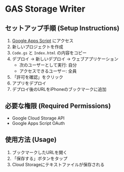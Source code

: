 # GAS Storage Writer

## セットアップ手順 (Setup Instructions)

1. [Google Apps Script](https://script.google.com/) にアクセス
2. 新しいプロジェクトを作成
3. `Code.gs` と `Index.html` の内容をコピー
4. デプロイ → 新しいデプロイ → ウェブアプリケーション
   - 次のユーザーとして実行: 自分
   - アクセスできるユーザー: 全員
5. 「許可を確認」をクリック
6. アプリをデプロイ
7. デプロイ後のURLをiPhoneのブックマークに追加

## 必要な権限 (Required Permissions)
- Google Cloud Storage API
- Google Apps Script OAuth

## 使用方法 (Usage)
1. ブックマークしたURLを開く
2. 「保存する」ボタンをタップ
3. Cloud Storageにテキストファイルが保存される

